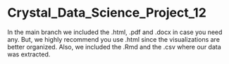 # Crystal_Data_Science_Project_12


In the main branch we included the .html, .pdf and .docx in case you need any. But, we highly recommend you use .html since the visualizations are better organized.
Also, we included the .Rmd and the .csv where our data was extracted.
